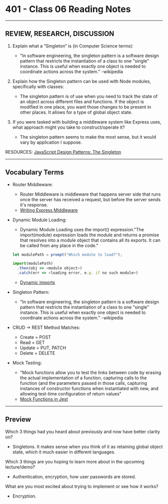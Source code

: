 # 401 - Class 06 Reading Notes

---

## REVIEW, RESEARCH, DISCUSSION

1. Explain what a “Singleton” is (in Computer Science terms):
     - "In software engineering, the singleton pattern is a software design pattern that restricts the instantiation of a class to one "single" instance. This is useful when exactly one object is needed to coordinate actions across the system." -wikipedia

2. Explain how the Singleton pattern can be used with Node modules, specifically with classes:
     - The singleton pattern is of use when you need to track the state of an object across different files and functions. If the object is modified in one place, you want those changes to be present in other places. It allows for a type of global object state. 


3. If you were tasked with building a middleware system like Express uses, what approach might you take to construct/operate it?
      - The singleton pattern seems to make the most sense, but it would vary by application I suppose.


RESOURCES: [JavaScript Design Patterns: The Singleton](https://www.sitepoint.com/javascript-design-patterns-singleton/)

--- 

## Vocabulary Terms

- Router Middleware: 
  - Router Middleware is middleware that happens server side that runs once the server has received a request, but before the server sends it's response.
  - [Writing Express Middleware](https://expressjs.com/en/guide/writing-middleware.html)

- Dynamic Module Loading:
  - Dynamic Module Loading uses the import() expression."The import(module) expression loads the module and returns a promise that resolves into a module object that contains all its exports. It can be called from any place in the code."

  ```js
  let modulePath = prompt("Which module to load?");

  import(modulePath)
    .then(obj => <module object>)
    .catch(err => <loading error, e.g. if no such module>)
  ``` 
  - [Dynamic imports](https://javascript.info/modules-dynamic-imports)

- Singleton Pattern: 
  - "In software engineering, the singleton pattern is a software design pattern that restricts the instantiation of a class to one "single" instance. This is useful when exactly one object is needed to coordinate actions across the system." -wikipedia

- CRUD -> REST Method Matches:

  - Create = POST
  - Read = GET
  - Update = PUT, PATCH
  - Delete = DELETE

- Mock Testing: 
  - "Mock functions allow you to test the links between code by erasing the actual implementation of a function, capturing calls to the function (and the parameters passed in those calls, capturing instances of constructor functions when instantiated with new, and allowing test-time configuration of return values"
  - [Mock Functions in Jest](https://jestjs.io/docs/mock-functions)

--- 

## Preview 

Which 3 things had you heard about previously and now have better clarity on?
   - Singletons. It makes sense when you think of it as retaining global object state, which it much easier in different languages.

Which 3 things are you hoping to learn more about in the upcoming lecture/demo?
   - Authentication, encryption, how user passwords are stored.

What are you most excited about trying to implement or see how it works?
   - Encryption.
